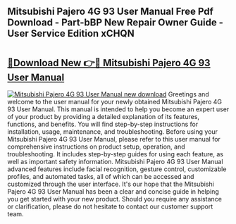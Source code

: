 ## Mitsubishi Pajero 4G 93 User Manual Free Pdf Download - Part-bBP New Repair Owner Guide - User Service Edition xCHQN

# <h2><a href="http://bc67044.oget.top/?id=Mitsubishi+Pajero+4G+93+User+Manual">🔗Download New 👉🔴 Mitsubishi Pajero 4G 93 User Manual</a></h2>

[![Mitsubishi Pajero 4G 93 User Manual new download](https://i.imgur.com/5g1atiW.png)](http://bc67044.oget.top/?id=Mitsubishi+Pajero+4G+93+User+Manual)
Greetings and welcome to the user manual for your newly obtained Mitsubishi Pajero 4G 93 User Manual. This manual is intended to help you become an expert user of your product by providing a detailed explanation of its features, functions, and benefits. You will find step-by-step instructions for installation, usage, maintenance, and troubleshooting. Before using your Mitsubishi Pajero 4G 93 User Manual, please refer to this user manual for comprehensive instructions on product setup, operation, and troubleshooting. It includes step-by-step guides for using each feature, as well as important safety information. Mitsubishi Pajero 4G 93 User Manual advanced features include facial recognition, gesture control, customizable profiles, and automated tasks, all of which can be accessed and customized through the user interface. It's our hope that the Mitsubishi Pajero 4G 93 User Manual has been a clear and concise guide in helping you get started with your new product. Should you require any assistance or clarification, please do not hesitate to contact our customer support team.

